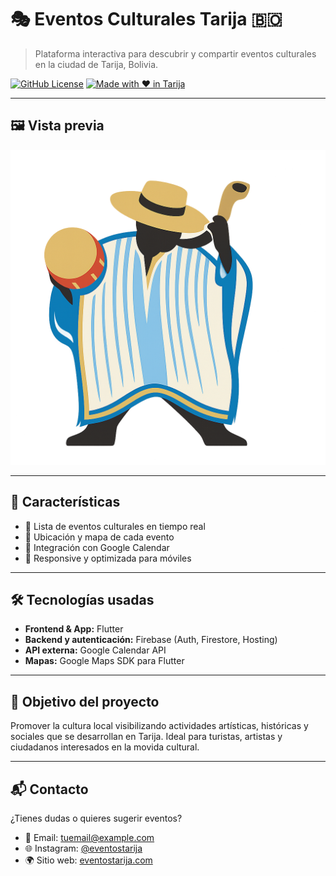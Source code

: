 # 🎭 Eventos Culturales Tarija 🇧🇴

> Plataforma interactiva para descubrir y compartir eventos culturales en la ciudad de Tarija, Bolivia.

[![GitHub License](https://img.shields.io/github/license/tu-usuario/tu-repo.svg)](./LICENSE)
[![Made with ❤️ in Tarija](https://img.shields.io/badge/Made%20with-%E2%9D%A4%EF%B8%8F%20in%20Tarija-red)](#)

---

## 🖼️ Vista previa

![Preview del sitio](assets/logo_carnaval.png)

---

## 🚀 Características

- 🎨 Lista de eventos culturales en tiempo real
- 📍 Ubicación y mapa de cada evento
- 📆 Integración con Google Calendar
- 📱 Responsive y optimizada para móviles

---

## 🛠️ Tecnologías usadas

- **Frontend & App:** Flutter
- **Backend y autenticación:** Firebase (Auth, Firestore, Hosting)
- **API externa:** Google Calendar API
- **Mapas:** Google Maps SDK para Flutter

---


## 📌 Objetivo del proyecto

Promover la cultura local visibilizando actividades artísticas, históricas y sociales que se desarrollan en Tarija. Ideal para turistas, artistas y ciudadanos interesados en la movida cultural.

---

## 📬 Contacto

¿Tienes dudas o quieres sugerir eventos?

- 📧 Email: tuemail@example.com
- 🌐 Instagram: [@eventostarija](https://instagram.com/eventostarija)
- 🌍 Sitio web: [eventostarija.com](https://eventostarija.com)
